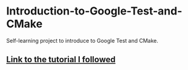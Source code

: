 # Introduction-to-Google-Test-and-CMake
 Self-learning project to introduce to Google Test and CMake.

## [Link to the tutorial I followed](https://youtu.be/Lp1ifh9TuFI?si=y2vvSltm9fylUx5j)
